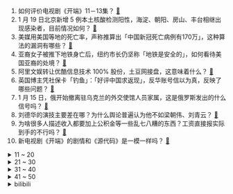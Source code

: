 1. 如何评价电视剧《开端》11－13集？ [:link:](https://www.zhihu.com/question/512253224)
2. 1 月 19 日北京新增 5 例本土核酸检测阳性，海淀、朝阳、房山、丰台相继出现感染者，目前情况如何？ [:link:](https://www.zhihu.com/question/512367750)
3. 美媒用美国等地的死亡率，声称推算出「中国新冠死亡病例有170万」，这种算法的漏洞有哪些？ [:link:](https://www.zhihu.com/question/512280709)
4. 亚裔女子被推下地铁身亡后，纽约市长仍坚称「地铁是安全的」，如何看待美国亚裔的处境？ [:link:](https://www.zhihu.com/question/512141629)
5. 阿里文娱转让优酷信息技术 100%  股份，土豆网接盘，这意味着什么？ [:link:](https://www.zhihu.com/question/512293599)
6. 英国博主凭社保卡「钓鱼」：「好评中国求返现」，反华账号信以为真，反映了哪些问题？ [:link:](https://www.zhihu.com/question/512317435)
7. 1 月 15 日，俄开始撤离驻乌克兰的外交使馆人员家属，这是俄罗斯发出的什么信号吗？ [:link:](https://www.zhihu.com/question/512234090)
8. 刘德华的演技主要差在哪？为什么舆论普遍认为他不如梁朝伟、刘青云？ [:link:](https://www.zhihu.com/question/20766253)
9. 为啥很多人描述收入都要加上公积金等一些乱七八糟的东西？工资直接报实际到手的不行吗？ [:link:](https://www.zhihu.com/question/506113303)
10. 新电视剧《开端》的剧情和《源代码》是一模一样吗？ [:link:](https://www.zhihu.com/question/511736412)
<details>
<summary>11 ~ 20</summary>

11. 玛丽莲·梦露姓「梦露」，她父亲也姓「梦露」吗？ [:link:](https://www.zhihu.com/question/20388914)
12. 可口可乐公司的汽水秘方在中国是如何保密的? [:link:](https://www.zhihu.com/question/477754936)
13. 因银行房贷延迟 2 个月，上海一购房者被判赔偿卖家索赔的 490 万元，如何从法律角度解读？ [:link:](https://www.zhihu.com/question/512188629)
14. 如果你发现江歌案的当事人刘鑫（刘暖曦）突然入职你所在的公司或单位，你会怎么做？ [:link:](https://www.zhihu.com/question/511117319)
15. 印度「兰维尔」号驱逐舰发生爆炸，造成 3 人死亡 11 人受伤，本次事故原因可能是什么？ [:link:](https://www.zhihu.com/question/512281615)
16. 为什么感觉中国人不熟的时候不喊姓，熟了之后也不喊名? [:link:](https://www.zhihu.com/question/511897313)
17. 美国临床数据表明「奥密克戎病例死亡率为德尔塔病例十分之一，且住院风险低于德尔塔病例」，透露了哪些信息？ [:link:](https://www.zhihu.com/question/512284385)
18. 如果美国率先研究出了可控核聚变，世界会变成什么样？ [:link:](https://www.zhihu.com/question/511888048)
19. 被你刻进 DNA 里的中国菜是什么？ [:link:](https://www.zhihu.com/question/511280820)
20. 复旦大学博士毕业生林田成为 2022 首个华为天才少年，从绩点 1.8 到天才少年，他是如何做到的？ [:link:](https://www.zhihu.com/question/511933255)
</details>
<details>
<summary>21 ~ 30</summary>

21. 为什么宝宝先学会叫爸爸、妈妈？你家宝宝是在什么情况下，喊出第一声「爸爸」或者「妈妈」的？ [:link:](https://www.zhihu.com/question/511492828)
22. 考研复习一定要去图书馆或者考研自习室吗？ [:link:](https://www.zhihu.com/question/512280025)
23. BOSS 直聘放假全员信曝光：全员留在工作地过年，这一规定合理合法吗？ [:link:](https://www.zhihu.com/question/512185792)
24. 女子花 1 万多元的折叠屏手机官方换屏费 9000 元，为什么这么贵？折叠屏手机究竟值不值得买？ [:link:](https://www.zhihu.com/question/512195598)
25. 中国一线城市一个月工资三四千，大概是个什么生活水平？ [:link:](https://www.zhihu.com/question/500138339)
26. 如何看待外交部对「斯洛文尼亚有关领导人称将会与台湾互设代表处」深感震惊、强烈反对？ [:link:](https://www.zhihu.com/question/512341117)
27. 海夫利克极限推算人类的极限寿命为 120 载，而阿丽米罕·色依提享年 135 岁，为何超出 15 年？ [:link:](https://www.zhihu.com/question/510722987)
28. 北京奥密克戎病例曾收到加拿大寄出邮件，加方回应将让卫生部门调查，后续发展会如何？ [:link:](https://www.zhihu.com/question/512128770)
29. 好看孩子的爸爸妈妈都长什么样啊？ [:link:](https://www.zhihu.com/question/416698090)
30. 如何看待「麦乐鸡侠」的梗？你有遇到过吗？ [:link:](https://www.zhihu.com/question/511392976)
</details>
<details>
<summary>31 ~ 40</summary>

31. 央行副行长刘国强表示「把货币政策工具箱开得再大一些，避免信贷塌方」，释放了什么信号？ [:link:](https://www.zhihu.com/question/512168831)
32. 如何看待英特尔 CEO 基辛格在其新年视频中称「12 代酷睿把 AMD 甩在身后，绝不会被反超」？ [:link:](https://www.zhihu.com/question/512125604)
33. 2022 LPL 春季赛WE 1:2 TES，如何评价这场比赛？ [:link:](https://www.zhihu.com/question/512340464)
34. 《塞尔达荒野之息》配得上一些人所谓“天下第一”的说法吗？ [:link:](https://www.zhihu.com/question/432526959)
35. 如何评价《特利迦奥特曼》？ [:link:](https://www.zhihu.com/question/452411548)
36. 如何评价宋智雅在《单身即地狱》中的表现？对于普通人谈恋爱有没有什么可借鉴之处？ [:link:](https://www.zhihu.com/question/508869211)
37. 你们家车子最反人类的设计是什么？ [:link:](https://www.zhihu.com/question/415585044)
38. 投了一篇sci，返回意见是大修，没有经验，请问如何操作？ [:link:](https://www.zhihu.com/question/460475233)
39. 如何看待王者荣耀改编手游《代号：破晓》借鉴任天堂大乱斗？ [:link:](https://www.zhihu.com/question/511987634)
40. 如何评价许嵩 2022 年首支单曲《留香》？ [:link:](https://www.zhihu.com/question/512325190)
</details>
<details>
<summary>41 ~ 50</summary>

41. 为什么数学每次考完自己在想就能把不会的想出来? [:link:](https://www.zhihu.com/question/511099357)
42. 根据《开端》前十集剧情，怎样才能脱离循环自救？ [:link:](https://www.zhihu.com/question/512251550)
43. 外交部回应此前华为员工在波兰被捕，「要求波方依法公正，妥善处理」，有哪些值得关注的信息？ [:link:](https://www.zhihu.com/question/512357897)
44. 如何评价游戏《明日方舟》干员夕的皮肤「染尘烟」？ [:link:](https://www.zhihu.com/question/511849074)
45. 真情实感地玩回合制网游是很「傻」的行为吗？ [:link:](https://www.zhihu.com/question/512302934)
46. 如何评价天才翻译家金晓宇？ [:link:](https://www.zhihu.com/question/512113149)
47. 哪些进阶的生活方式能给伴侣平淡的相处添一些仪式感？ [:link:](https://www.zhihu.com/question/511963748)
48. 印度载人航天计划「加甘扬」将于今年发射，并计划于 2030 年建成其第一个空间站，该计划实施难度如何？ [:link:](https://www.zhihu.com/question/512295557)
49. 如何看待丹麦纪录片曝光「美国曾资助对数百名丹麦儿童的秘密人体实验」？对儿童身心健康产生什么影响？ [:link:](https://www.zhihu.com/question/509092632)
50. 努力在天赋面前不值一提吗？ [:link:](https://www.zhihu.com/question/510706613)
</details><details>
<summary>bilibili</summary>

1. 出生火灾 少年入狱 中年丧子 晚年新冠，他为什么还在笑？ [:link:](//www.bilibili.com/video/BV1w3411Y7pZ)
2. 出来混，总是要胖的！ [:link:](//www.bilibili.com/video/BV1DF411H7g2)
3. ⚡离 谱 50w 纪 念 视 频 挑 战⚡筹备60天，结果翻车了... [:link:](//www.bilibili.com/video/BV1dL4y147Lf)
4. 来看看前苏联的神级建筑，把格局真正打开！ [:link:](//www.bilibili.com/video/BV1gY411h7Wz)
5. 【原神手书】三神「今朝同游离人聚」 [:link:](//www.bilibili.com/video/BV1Z44y1572a)
6. 过年无聊 做了几个游戏 [:link:](//www.bilibili.com/video/BV15Y411b754)
7. 存放了56年的黑猪肉，真是出100000元都不愿意卖吗？会是种什么样的味道？ [:link:](//www.bilibili.com/video/BV1kL411c76P)
8. 我接受了经济学人的采访，切身体验了外媒的恶意 [:link:](//www.bilibili.com/video/BV1fF411H71E)
9. 【郑潇】国家队来了！戏腔翻唱「神女劈观」 [:link:](//www.bilibili.com/video/BV1yR4y1g72a)
10. 当我用女声在鬼屋扮演特级教师 [:link:](//www.bilibili.com/video/BV1JT4y117zk)
<details>
<summary>11 ~ 20</summary>

11. 这不比整容院好使？？！！ [:link:](//www.bilibili.com/video/BV1xT4y127Q9)
12. 《约战IV》新PV发布！2022年4月TV动画开始放映！ [:link:](//www.bilibili.com/video/BV1dr4y1v7mJ)
13. 上帝视角监视骗子的一天！先唱歌后诈骗？ [:link:](//www.bilibili.com/video/BV1YP4y177cV)
14. 🕶️麦乐鸡侠原型揭秘 [:link:](//www.bilibili.com/video/BV1t3411a7bW)
15. 他用56年证明自己没强奸女学生，现在他快死了，还没求得清白！【看见平凡系列05】 [:link:](//www.bilibili.com/video/BV1fS4y1d7ry)
16. 一条来自奶奶的温暖建议 [:link:](//www.bilibili.com/video/BV1cq4y117R2)
17. 快过年了，提前吃点好吃的。 [:link:](//www.bilibili.com/video/BV1qS4y1o7Yk)
18. 【张韶涵×《烈火战马》】“破釜沉舟”舞台版燃起来了！ [:link:](//www.bilibili.com/video/BV14m4y1S76D)
19. 八集炸裂，全网催更，都给我去看！详细解说国产剧《开端》4-8集 [:link:](//www.bilibili.com/video/BV1iS4y1o71F)
20. “有些人，天生就是主角” [:link:](//www.bilibili.com/video/BV1JS4y1f7yf)
</details>
<details>
<summary>21 ~ 30</summary>

21. 谁 说 污 泥 满 身 不 算 英 雄 ！ [:link:](//www.bilibili.com/video/BV13S4y1f78X)
22. 10款免费且低配的游戏推荐，这个寒假够玩了！ [:link:](//www.bilibili.com/video/BV1UF411H7Xe)
23. 这才是真正的少女感！ [:link:](//www.bilibili.com/video/BV1D3411a7UY)
24. 【STN快报第六季17】除了孙燕姿，给我生活带来绿光的还有雷蛇 [:link:](//www.bilibili.com/video/BV1BT4y1179i)
25. 【4K60FPS】周杰伦《七里香》神级现场！生日快乐！ [:link:](//www.bilibili.com/video/BV1Fu41117eJ)
26. 《梵 恐 精 英》「CSGO」 [:link:](//www.bilibili.com/video/BV1hY411h74f)
27. 这么离谱的操作是怎么完成的！！？ [:link:](//www.bilibili.com/video/BV1iR4y1M7gs)
28. “你们就这么排练的！？” [:link:](//www.bilibili.com/video/BV1mF411H7mP)
29. 想必大家看完一部剧之后一段时间都会是这样吧…… [:link:](//www.bilibili.com/video/BV11m4y1D7Wy)
30. 妻子意外离世，施泰纳带着亡妻照片同框领奖，成为奥运经典一幕… [:link:](//www.bilibili.com/video/BV1634y1B7GH)
</details>
<details>
<summary>31 ~ 40</summary>

31. 【方舟拜年纪】燃烧的远征 [:link:](//www.bilibili.com/video/BV12b4y1J7xc)
32. “有的人天生就是主角” [:link:](//www.bilibili.com/video/BV1ML411c7Mz)
33. 神女劈观 黄梅戏版《关于大家那么能卷，我实在不知道该怎么卷这件事》 [:link:](//www.bilibili.com/video/BV1PR4y1u71z)
34. 这样的家庭教育，利大于弊？ [:link:](//www.bilibili.com/video/BV1vq4y1y7ew)
35. 《我》 [:link:](//www.bilibili.com/video/BV1zq4y1y717)
36. 就这一片肉800元，帅小伙直接三种做法，体验一口入魂！ [:link:](//www.bilibili.com/video/BV1o3411a78k)
37. 好可爱啊啊啊啊啊啊啊啊啊啊啊啊啊啊啊啊啊啊啊啊啊啊啊啊 [:link:](//www.bilibili.com/video/BV1jY411h7pQ)
38. 卧槽！这不就是疯狂动物城真人版吗？|开端x狐兔cp [:link:](//www.bilibili.com/video/BV1HL4y147S2)
39. 平凡无奇的乡村里，藏着最惬意的生活，无论你在哪里，都会想念家的味道！ [:link:](//www.bilibili.com/video/BV1JY411h7pa)
40. 汤加火山喷发前线！拍摄时间：2022年1月17日 [:link:](//www.bilibili.com/video/BV1yP4y1j77r)
</details>
<details>
<summary>41 ~ 50</summary>

41. 灵活！灵活！这五福房车怎么这么灵活！？ [:link:](//www.bilibili.com/video/BV1NF411i7RJ)
42. 一月新番流行这玩意？给我笑裂了【新番咋了】 [:link:](//www.bilibili.com/video/BV1WP4y177Zj)
43. 因夺刀错过高考，放弃破格录取考上心仪大学！ [:link:](//www.bilibili.com/video/BV1Tu411m7QS)
44. 全网首发！恐怖游戏《House》妹妹线真结局收录！ [:link:](//www.bilibili.com/video/BV11P4y1j7JR)
45. 【人间地狱】中德对抗赛解说！中国玩家完美化解德国空降战术！（上） [:link:](//www.bilibili.com/video/BV1ir4y1Y74h)
46. 【原神整活】申鹤：云堇？你确定台上这唱的是《神女劈观》吗？ [:link:](//www.bilibili.com/video/BV1XP4y1j7FH)
47. 《音量守恒定律》 [:link:](//www.bilibili.com/video/BV1Eq4y1A7fq)
48. 用这5个姿势玩手机，放松颈椎、缓解腰背疼痛！ [:link:](//www.bilibili.com/video/BV1MS4y1f79L)
49. 未来的父母吵架 [:link:](//www.bilibili.com/video/BV1Tq4y117rA)
50. 一口气看完30句装逼台词！ [:link:](//www.bilibili.com/video/BV1Zu41127Ke)
</details>
<details>
<summary>51 ~ 60</summary>

51. “ 原来我的21次死亡，都有你在推手 ” [:link:](//www.bilibili.com/video/BV1RR4y1M7dz)
52. 大庆赶海，退潮后发现小章鱼卡在生蚝壳的边上，还有大个蛤蜊 [:link:](//www.bilibili.com/video/BV12q4y1y7Ef)
53. 我做了一个免费多平台音乐播放下载网站【聚合音乐|MergeMusic】 [:link:](//www.bilibili.com/video/BV1ir4y1Y7ov)
54. 上个世纪就是神仙打架的年代！ 颜值实力并存 [:link:](//www.bilibili.com/video/BV1YL411c7ym)
55. 在广东烧烤的崩溃瞬间 [:link:](//www.bilibili.com/video/BV1iL411c7Ww)
56. 众所周知，小猫咪的计数单位有一只，一条，一块等等等 [:link:](//www.bilibili.com/video/BV1cu411m7Jn)
57. 好清秀的狗……东西！都不忍心用狗头磕蛋了！ [:link:](//www.bilibili.com/video/BV1du411y7yd)
58. 一口气看完，超兽武装！豆瓣9.6！国漫最强世界观 [:link:](//www.bilibili.com/video/BV1WY411h7eW)
59. 这个模组，快笑死我了！ [:link:](//www.bilibili.com/video/BV1i34y1B7QW)
60. 汉堡王 厨子探店¥296 [:link:](//www.bilibili.com/video/BV1nL411c7AP)
</details>
<details>
<summary>61 ~ 70</summary>

61. 低成本玩转绿幕，揭开让抠像更高级的秘密！ [:link:](//www.bilibili.com/video/BV1ZT4y117Qy)
62. 网络热门爆款鉴定21 [:link:](//www.bilibili.com/video/BV1ZP4y1j7FP)
63. 六块！终于遇到了麦乐鸡块侠！ [:link:](//www.bilibili.com/video/BV1wa411B756)
64. 原 神 之 友（第七期） [:link:](//www.bilibili.com/video/BV1EF411p7HM)
65. 我用白糖还原了舞蹈：桃源恋歌 [:link:](//www.bilibili.com/video/BV1W3411a77v)
66. 【MCx原神】《年度巨制！方块上的提瓦特》（一） [:link:](//www.bilibili.com/video/BV1TS4y1f7av)
67. 【CSGO】2021年度职业选手 最 佳 操 作 时刻集锦 [:link:](//www.bilibili.com/video/BV1pL4y147kP)
68. 武侠剧为什么拍的这么烂？因为不懂装懂！ [:link:](//www.bilibili.com/video/BV1kb4y1J7vj)
69. 柯南中一共死了多少人？【史上最详细数据统计 1994年-2021年】 [:link:](//www.bilibili.com/video/BV1rq4y1k7SH)
70. 和室友一起住在村里是什么体验？？ [:link:](//www.bilibili.com/video/BV1EL4y1475H)
</details>
<details>
<summary>71 ~ 80</summary>

71. 苦等百年，达曼人终于加入中国国籍，他们不再是“东方吉普赛人” [:link:](//www.bilibili.com/video/BV1YT4y1178d)
72. 全村人开饭了，吃一条50斤的巨大石斑鱼，场面非常壮观 [:link:](//www.bilibili.com/video/BV19S4y1j7iX)
73. 《奇怪的客人》 [:link:](//www.bilibili.com/video/BV16u41127xC)
74. 春节返乡，直击村口情报中心的灵魂拷问（预告片） [:link:](//www.bilibili.com/video/BV1N44y1L79b)
75. 耗时2天 就为了这只爆汁流油烤鸭！留学生宅家自制烤鸭 [:link:](//www.bilibili.com/video/BV1ga411B7Mn)
76. "他用颤抖的右手,毫不犹豫的接过了炸弹” [:link:](//www.bilibili.com/video/BV1Ub4y1H7eN)
77. 麦乐鸡侠是什么梗【梗指南】 [:link:](//www.bilibili.com/video/BV1Kq4y117gN)
78. 【台风少年团】台风少年行 [:link:](//www.bilibili.com/video/BV1sb4y1J7yC)
79. 【原神】专业乐团请求出战！17种乐器硬核翻奏《神女劈观》！ [:link:](//www.bilibili.com/video/BV1kr4y1Y7zp)
80. 听说态度越差的店东西越好吃 [:link:](//www.bilibili.com/video/BV1zZ4y1f7GV)
</details>
<details>
<summary>81 ~ 90</summary>

81. 我嗓子里，卡了个哨子 [:link:](//www.bilibili.com/video/BV1hS4y1f743)
82. 刻晴：哭 也 算 时 间 ？【原神名场面】 [:link:](//www.bilibili.com/video/BV173411Y7QJ)
83. 棣棣的声音改造来啦，最后的清唱绝了～ [:link:](//www.bilibili.com/video/BV1QS4y1j7R9)
84. 你也想起舞吗？ [:link:](//www.bilibili.com/video/BV18b4y1J7en)
85. 当地狱进行了「史诗级的改版」？ [:link:](//www.bilibili.com/video/BV1TF411i7y7)
86. 我花100万买了点死虫子，他们都说我有病。 [:link:](//www.bilibili.com/video/BV11L4y1b7y4)
87. 【嘉然】丝（椒）滑（麻）版 ⚠️Bad Apple⚠️ 【直播】 [:link:](//www.bilibili.com/video/BV18Y411b7n7)
88. 便宜保温杯有毒？33元和258元的保温杯有什么区别？【老爸评测】 [:link:](//www.bilibili.com/video/BV1xR4y1M7mu)
89. 打工人也有英雄梦 [:link:](//www.bilibili.com/video/BV1a34y1B7Zf)
90. 【特利迦奥特曼吐槽】目前的评价是：防止被冲！卖血速通！ [:link:](//www.bilibili.com/video/BV13P4y177Uf)
</details>
<details>
<summary>91 ~ 100</summary>

91. “是 的 ，我 男 朋 友 脑 子 有 点 问 题” [:link:](//www.bilibili.com/video/BV1eL411c7hy)
92. 死亡黄昏生存 EP4 反向真男人挖矿 [:link:](//www.bilibili.com/video/BV1Wa411B7um)
93. 不 同 鞋 子 的 清 洗 方 法 [:link:](//www.bilibili.com/video/BV1rS4y1j7bU)
94. 躲 猫 猫 [:link:](//www.bilibili.com/video/BV1Rq4y1y7dc)
95. 汤加火山爆发，会使2022成为无夏之年吗？ [:link:](//www.bilibili.com/video/BV1x3411Y73r)
96. 这个世界总要允许普通人的存在呀 [:link:](//www.bilibili.com/video/BV1Gq4y117yj)
97. 【五周年】8分钟看完160个汉服小姐姐和Lo娘！ [:link:](//www.bilibili.com/video/BV1g44y1L7Ud)
98. 当你需要通过收集「阴间方块」来获得胜利!! [:link:](//www.bilibili.com/video/BV14a411B7sV)
99. 滴，选妃体验卡一张 [:link:](//www.bilibili.com/video/BV1tb4y1H7K9)
100. 截图准备！！那些引起极度舒适的神仙配色 [:link:](//www.bilibili.com/video/BV1V44y1L7Pn)
</details></details>